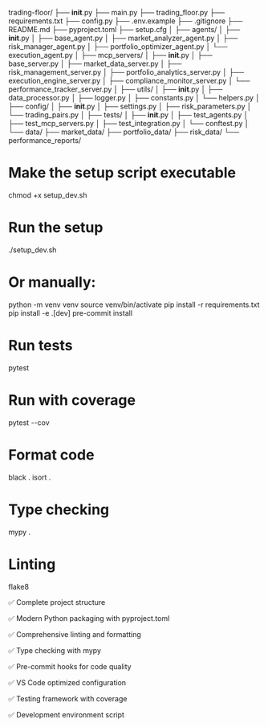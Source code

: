 trading-floor/
├── __init__.py
├── main.py
├── trading_floor.py
├── requirements.txt
├── config.py
├── .env.example
├── .gitignore
├── README.md
├── pyproject.toml
├── setup.cfg
│
├── agents/
│   ├── __init__.py
│   ├── base_agent.py
│   ├── market_analyzer_agent.py
│   ├── risk_manager_agent.py
│   ├── portfolio_optimizer_agent.py
│   └── execution_agent.py
│
├── mcp_servers/
│   ├── __init__.py
│   ├── base_server.py
│   ├── market_data_server.py
│   ├── risk_management_server.py
│   ├── portfolio_analytics_server.py
│   ├── execution_engine_server.py
│   ├── compliance_monitor_server.py
│   └── performance_tracker_server.py
│
├── utils/
│   ├── __init__.py
│   ├── data_processor.py
│   ├── logger.py
│   ├── constants.py
│   └── helpers.py
│
├── config/
│   ├── __init__.py
│   ├── settings.py
│   ├── risk_parameters.py
│   └── trading_pairs.py
│
├── tests/
│   ├── __init__.py
│   ├── test_agents.py
│   ├── test_mcp_servers.py
│   ├── test_integration.py
│   └── conftest.py
│
└── data/
    ├── market_data/
    ├── portfolio_data/
    ├── risk_data/
    └── performance_reports/

# Make the setup script executable
chmod +x setup_dev.sh

# Run the setup
./setup_dev.sh

# Or manually:
python -m venv venv
source venv/bin/activate
pip install -r requirements.txt
pip install -e .[dev]
pre-commit install

# Run tests
pytest

# Run with coverage
pytest --cov

# Format code
black .
isort .

# Type checking
mypy .

# Linting
flake8


✅ Complete project structure

✅ Modern Python packaging with pyproject.toml

✅ Comprehensive linting and formatting

✅ Type checking with mypy

✅ Pre-commit hooks for code quality

✅ VS Code optimized configuration

✅ Testing framework with coverage

✅ Development environment script